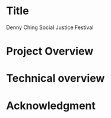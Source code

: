 # Title
Denny Ching Social Justice Festival

# Project Overview


# Technical overview

# Acknowledgment
